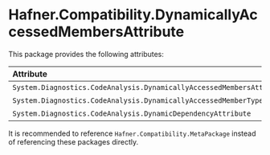 # Hafner.Compatibility.DynamicallyAccessedMembersAttribute

This package provides the following attributes:

| Attribute                                                             |.Net&nbsp;2.0 | 3.0 | 3.5 | 4.0 | 4.0.3 | 4.5 | 4.5.1 | 4.5.2 | 4.6 | 4.6.1 | 4.6.2 | 4.7 | 4.7.1 | 4.7.2 | 4.8 | 4.8.1 | .NETCore&nbsp;1.0 | 1.1 | 2.0 | 2.1 | 2.2 | 3.0 | 3.1 | .Net&nbsp;5.0 | 6.0 | 7.0 | 8.0 | 9.0 | .NET&nbsp;Standard&nbsp;1.0 | 1.1 | 1.2 | 1.3 | 1.4 | 1.5 | 1.6 | 2.0 | 2.1 |
|:----------------------------------------------------------------------|:------------:|:---:|:---:|:---:|:-----:|:---:|:-----:|:-----:|:---:|:-----:|:-----:|:---:|:-----:|:-----:|:---:|:-----:|:-----------------:|:---:|:---:|:---:|:---:|:---:|:---:|:-------------:|:---:|:---:|:---:|:---:|:---------------------------:|:---:|:---:|:---:|:---:|:---:|:---:|:---:|:---:|
| `System.Diagnostics.CodeAnalysis.DynamicallyAccessedMembersAttribute` |      X       |  X  |  X  |  X  |   X   |  X  |   X   |   X   |  X  |   X   |   X   |  X  |   X   |   X   |  X  |   X   |         X         |  X  |  X  |  X  |  X  |  X  |  X  |               |     |     |     |     |               X             |  X  |  X  |  X  |  X  |  X  |  X  |  X  |  X  |
| `System.Diagnostics.CodeAnalysis.DynamicallyAccessedMemberTypes `     |      X       |  X  |  X  |  X  |   X   |  X  |   X   |   X   |  X  |   X   |   X   |  X  |   X   |   X   |  X  |   X   |         X         |  X  |  X  |  X  |  X  |  X  |  X  |               |     |     |     |     |               X             |  X  |  X  |  X  |  X  |  X  |  X  |  X  |  X  |
| `System.Diagnostics.CodeAnalysis.DynamicDependencyAttribute`          |      X       |  X  |  X  |  X  |   X   |  X  |   X   |   X   |  X  |   X   |   X   |  X  |   X   |   X   |  X  |   X   |         X         |  X  |  X  |  X  |  X  |  X  |  X  |               |     |     |     |     |               X             |  X  |  X  |  X  |  X  |  X  |  X  |  X  |  X  |

It is recommended to reference `Hafner.Compatibility.MetaPackage` instead of referencing these packages directly.
